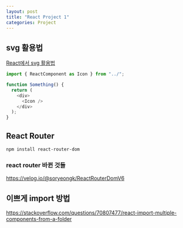 ```yaml
---
layout: post
title: "React Project 1"
categories: Project
---
```


## svg 활용법

[React에서 svg 활용법](https://velog.io/@juno7803/React-React%EC%97%90%EC%84%9C-SVG-%ED%99%9C%EC%9A%A9%ED%95%98%EA%B8%B0)

```js
import { ReactComponent as Icon } from "../";

function Something() {
  return (
    <div>
      <Icon />
    </div>
  );
}
```

## React Router

`npm install react-router-dom`

### react router 바뀐 것들

https://velog.io/@soryeongk/ReactRouterDomV6

## 이쁘게 import 방법

https://stackoverflow.com/questions/70807477/react-import-multiple-components-from-a-folder
